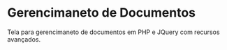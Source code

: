 # Gerencimaneto de Documentos
Tela para gerencimaneto de documentos em PHP e JQuery com recursos avançados.
